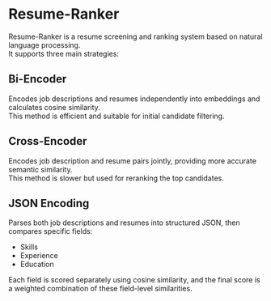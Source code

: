 # Resume-Ranker

Resume-Ranker is a resume screening and ranking system based on natural language processing.  
It supports three main strategies:

## Bi-Encoder
Encodes job descriptions and resumes independently into embeddings and calculates cosine similarity.  
This method is efficient and suitable for initial candidate filtering.

## Cross-Encoder
Encodes job description and resume pairs jointly, providing more accurate semantic similarity.  
This method is slower but used for reranking the top candidates.

## JSON Encoding
Parses both job descriptions and resumes into structured JSON, then compares specific fields:
- Skills
- Experience
- Education  

Each field is scored separately using cosine similarity, and the final score is a weighted combination of these field-level similarities.
